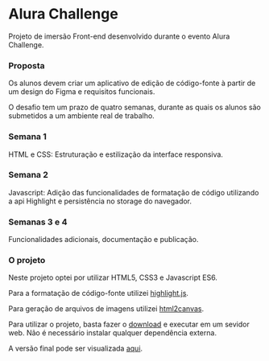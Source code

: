 <h1>Alura Challenge</h1>
<p>Projeto de imersão Front-end desenvolvido durante o evento Alura Challenge.</p>

<h3>Proposta</h3>
<p>Os alunos devem criar um aplicativo de edição de código-fonte à partir de um design do Figma e requisitos funcionais.</p> 
<p>O desafio tem um prazo de quatro semanas, durante as quais os alunos são submetidos a um ambiente real de trabalho.</p>

<h3>Semana 1</h3>
<p>HTML e CSS: Estruturação e estilização da interface responsiva.</p>

<h3>Semana 2</h3>
<p>Javascript: Adição das funcionalidades de formatação de código utilizando a api Highlight e persistência no storage do navegador.</p>

<h3>Semanas 3 e 4</h3>
<p>Funcionalidades adicionais, documentação e publicação.</p>

<h3>O projeto</h3>
<p>Neste projeto optei por utilizar HTML5, CSS3 e Javascript ES6.</p>
<p>Para a formatação de código-fonte utilizei <a href="https://highlightjs.org">highlight.js</a>.</p>
<p>Para geração de arquivos de imagens utilizei <a href="https://html2canvas.hertzen.com">html2canvas</a>.</p>
<p>Para utilizar o projeto, basta fazer o <a href="https://github.com/mardemor/alura-challenge/archive/refs/tags/v1.0.zip">download</a> e executar em um sevidor web. Não é necessário instalar qualquer dependência externa.</p> 
<p>A versão final pode ser visualizada <a href="https://mardemor.github.io/alura-challenge/">aqui</a>.</p> 

